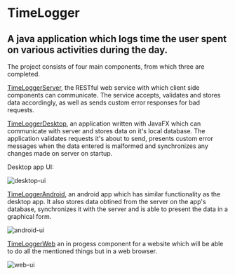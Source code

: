 # TimeLogger
A java application which logs time the user spent on various activities during the day.
--

The project consists of four main components, from which three are completed. 

[TimeLoggerServer](https://github.com/mprtcz/TimeLogger/tree/master/time-logger-server), the RESTful web service with which client side components can communicate. The service accepts, validates and stores data accordingly, as well as sends custom error responses for bad requests.

[TimeLoggerDesktop](https://github.com/mprtcz/TimeLogger/tree/master/time-logger-desktop), an application written with JavaFX which can communicate with server and stores data on it's local database. The application validates requests it's about to send, presents custom error messages when the data entered is malformed and synchronizes any changes made on server on startup. 


Desktop app UI: 

![desktop-ui](https://sc-cdn.scaleengine.net/i/7cbabb5f3570b138657879ef3da4a0cc.png)

[TimeLoggerAndroid](https://github.com/mprtcz/TimeLogger/tree/master/time-logger-android), an android app which has similar functionality as the desktop app. It also stores data obtined from the server on the app's database, synchronizes it with the server and is able to present the data in a graphical form.

![android-ui](https://sc-cdn.scaleengine.net/i/1b659b90f974807ecc253f82270b7d38.png)


[TimeLoggerWeb](https://github.com/mprtcz/TimeLogger/tree/master/time-logger-web) an in progess component for a website which will be able to do all the mentioned things but in a web browser.


![web-ui](https://sc-cdn.scaleengine.net/i/87d5eee02422a54ff0fc9e5f57d9e9bb.png)
